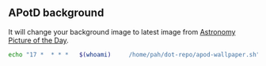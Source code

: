 
## APotD background

It will change your background image to latest image from [Astronomy Picture of the Day](https://apod.nasa.gov/apod/astropix.html).

```sh
echo "17 *	* * *	$(whoami)     /home/pah/dot-repo/apod-wallpaper.sh" | sudo tee -a /etc/crontab
```
